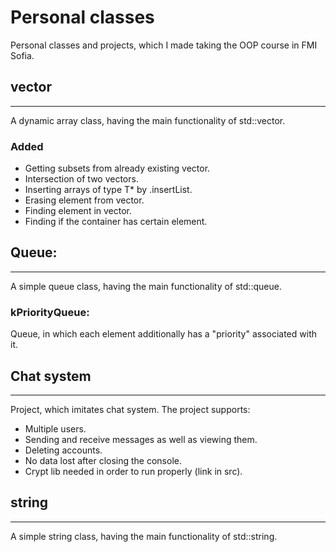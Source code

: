 # Personal classes
Personal classes and projects, which I made taking the OOP course in FMI Sofia.

## vector
___
A dynamic array class, having the main functionality of std::vector.
### Added
* Getting subsets from already existing vector<T>.
* Intersection of two vectors.
* Inserting arrays of type T* by .insertList.
* Erasing element from vector.
* Finding element in vector.
* Finding if the container has certain element.

## Queue:
___
A simple queue class, having the main functionality of std::queue.
### kPriorityQueue:
Queue, in which each element additionally has a "priority" associated with it.

## Chat system
___
Project, which imitates chat system. The project supports:
* Multiple users.
* Sending and receive messages as well as viewing them.
* Deleting accounts.
* No data lost after closing the console.
* Crypt lib needed in order to run properly (link in src).

## string
---
A simple string class, having the main functionality of std::string.

